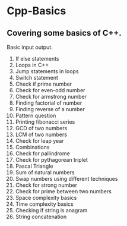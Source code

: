 # Cpp-Basics
Covering some basics of C++.
-----------------------------
Basic input output. 
1. If else statements 
2. Loops in C++
3. Jump statements in loops
4. Switch statement
5. Check if prime number
6. Check for even-odd number
7. Check for armstrong number 
8. Finding factorial of number
9. Finding reverse of a number
10. Pattern question
11. Printing fibonacci series
12. GCD of two numbers
13. LCM of two numbers
14. Check for leap year
15. Combinations
16. Check for pallindrome
17. Check for pythagorean triplet
18. Pascal Triangle
20. Sum of natural numbers
20. Swap numbers using different techniques
21. Check for strong number
22. Check for prime between two numbers
23. Space complexity basics
24. Time complexity basics
25. Checking if string is anagram
26. String concatenation
